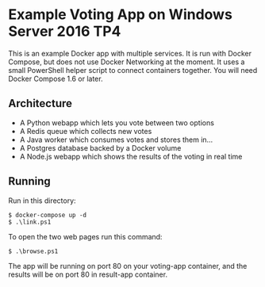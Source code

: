 Example Voting App on Windows Server 2016 TP4
=============================================

This is an example Docker app with multiple services. It is run with Docker Compose, but does not use Docker Networking at the moment. It uses a small PowerShell helper script to connect containers together. You will need Docker Compose 1.6 or later.

Architecture
-----

* A Python webapp which lets you vote between two options
* A Redis queue which collects new votes
* A Java worker which consumes votes and stores them in…
* A Postgres database backed by a Docker volume
* A Node.js webapp which shows the results of the voting in real time

Running
-------

Run in this directory:

    $ docker-compose up -d
    $ .\link.ps1

To open the two web pages run this command:

    $ .\browse.ps1

The app will be running on port 80 on your voting-app container, and the results will be on port 80 in result-app container.
